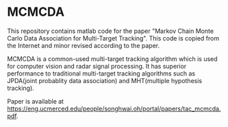 # MCMCDA
This repository contains matlab code for the paper "Markov Chain Monte Carlo Data Association for Multi-Target Tracking". This code is copied from the Internet and minor revised according to the paper.

MCMCDA is a common-used multi-target tracking algorithm which is used for computer vision and radar signal processing. It has superior performance to traditional multi-target tracking algorithms such as JPDA(joint probablity data association) and MHT(multiple hypothesis tracking).

Paper is available at https://eng.ucmerced.edu/people/songhwai.oh/portal/papers/tac_mcmcda.pdf.



